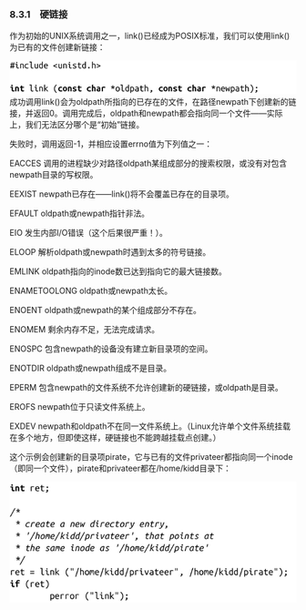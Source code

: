 ### 8.3.1　硬链接

作为初始的UNIX系统调用之一，link()已经成为POSIX标准，我们可以使用link()为已有的文件创建新链接：



![378.png](../images/378.png)
成功调用link()会为oldpath所指向的已存在的文件，在路径newpath下创建新的链接，并返回0。调用完成后，oldpath和newpath都会指向同一个文件——实际上，我们无法区分哪个是“初始”链接。

失败时，调用返回-1，并相应设置errno值为下列值之一：

EACCES 调用的进程缺少对路径oldpath某组成部分的搜索权限，或没有对包含newpath目录的写权限。

EEXIST newpath已存在——link()将不会覆盖已存在的目录项。

EFAULT oldpath或newpath指针非法。

EIO 发生内部I/O错误（这个后果很严重！）。

ELOOP 解析oldpath或newpath时遇到太多的符号链接。

EMLINK oldpath指向的inode数已达到指向它的最大链接数。

ENAMETOOLONG oldpath或newpath太长。

ENOENT oldpath或newpath的某个组成部分不存在。

ENOMEM 剩余内存不足，无法完成请求。

ENOSPC 包含newpath的设备没有建立新目录项的空间。

ENOTDIR oldpath或newpath组成不是目录。

EPERM 包含newpath的文件系统不允许创建新的硬链接，或oldpath是目录。

EROFS newpath位于只读文件系统上。

EXDEV newpath和oldpath不在同一文件系统上。（Linux允许单个文件系统挂载在多个地方，但即使这样，硬链接也不能跨越挂载点创建。）

这个示例会创建新的目录项pirate，它与已有的文件privateer都指向同一个inode（即同一个文件），pirate和privateer都在/home/kidd目录下：



![379.png](../images/379.png)
